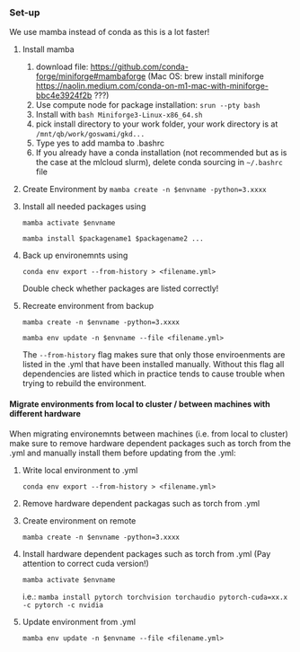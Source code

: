 ### Set-up
We use mamba instead of conda as this is a lot faster!

1. Install mamba
	1. download file: https://github.com/conda-forge/miniforge#mambaforge (Mac OS: brew install miniforge https://naolin.medium.com/conda-on-m1-mac-with-miniforge-bbc4e3924f2b ???)
	2. Use compute node for package installation: `srun --pty bash`
	3. Install with `bash Miniforge3-Linux-x86_64.sh`
	4. pick install directory to your work folder, your work directory is at `/mnt/qb/work/goswami/gkd...`
	5. Type yes to add mamba to .bashrc
	6. If you already have a conda installation (not recommended but as is the case at the mlcloud slurm), delete conda sourcing in `~/.bashrc` file

2. Create Environment by
	`mamba create -n $envname -python=3.xxxx`
3. Install all needed packages using

	`mamba activate $envname`

	`mamba install $packagename1 $packagename2 ...`

4. Back up environemnts using

	`conda env export --from-history > <filename.yml>`
 
	Double check whether packages are listed correctly!
  
5. Recreate environment from backup

	`mamba create -n $envname -python=3.xxxx`

	`mamba env update -n $envname --file <filename.yml>` 

	The `--from-history` flag makes sure that only those enviroenments are listed in the .yml that have been installed manually. Without this flag all dependencies are listed which in practice tends to cause trouble when trying to rebuild the environment.

#### Migrate environments from local to cluster / between machines with different hardware
	
When migrating environemnts between machines (i.e. from local to cluster) make sure to remove hardware dependent packages such as torch from the .yml and manually install them before updating from the .yml:

1.	Write local environment to .yml

	`conda env export --from-history > <filename.yml>`

2.	Remove hardware dependent packagas such as torch from .yml
3.	Create environment on remote

	`mamba create -n $envname -python=3.xxxx`


4. Install hardware dependent packages such as torch from .yml (Pay attention to correct cuda version!)

	`mamba activate $envname`

	i.e.: `mamba install pytorch torchvision torchaudio pytorch-cuda=xx.x -c pytorch -c nvidia`

5.	Update environment from .yml

	`mamba env update -n $envname --file <filename.yml>`
